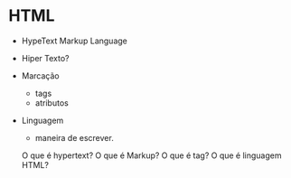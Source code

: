 # HTML
- HypeText Markup Language

- Hiper Texto?
- Marcação
  - tags
  - atributos
- Linguagem
  - maneira de escrever.

  O que é hypertext?
  O que é Markup?
  O que é tag?
  O que é linguagem HTML?
